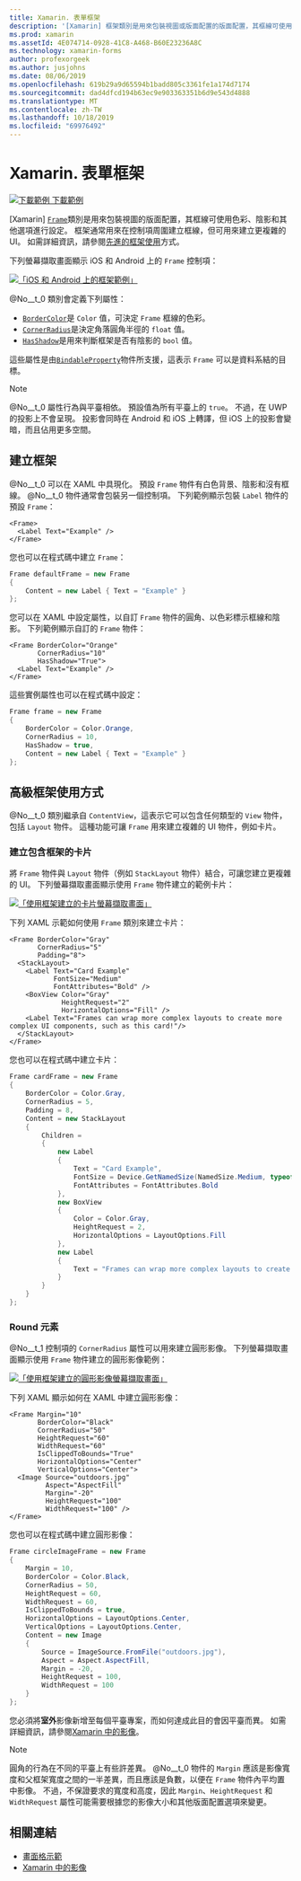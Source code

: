 ```yaml
---
title: Xamarin. 表單框架
description: '[Xamarin] 框架類別是用來包裝視圖或版面配置的版面配置，其框線可使用色彩、陰影和其他選項進行設定。'
ms.prod: xamarin
ms.assetId: 4E074714-0928-41C8-A468-B60E23236A8C
ms.technology: xamarin-forms
author: profexorgeek
ms.author: jusjohns
ms.date: 08/06/2019
ms.openlocfilehash: 619b29a9d65594b1badd805c3361fe1a174d7174
ms.sourcegitcommit: dad4dfcd194b63ec9e903363351b6d9e543d4888
ms.translationtype: MT
ms.contentlocale: zh-TW
ms.lasthandoff: 10/18/2019
ms.locfileid: "69976492"
---
```

# <a name="xamarinforms-frame"></a>Xamarin. 表單框架

[![下載範例](~/media/shared/download.png) 下載範例](https://docs.microsoft.com/samples/xamarin/xamarin-forms-samples/userinterface-frame/)

[Xamarin] [`Frame`](xref:Xamarin.Forms.Frame)類別是用來包裝視圖的版面配置，其框線可使用色彩、陰影和其他選項進行設定。 框架通常用來在控制項周圍建立框線，但可用來建立更複雜的 UI。 如需詳細資訊，請參閱[先進的框架使用](#advanced-frame-usage)方式。

下列螢幕擷取畫面顯示 iOS 和 Android 上的 `Frame` 控制項：

[![ 「iOS 和 Android 上的框架範例」](frame-images/frame-cropped.png)](frame-images/frame-full.png#lightbox "IOS 和 Android 上的框架範例")

@No__t_0 類別會定義下列屬性：

* [`BorderColor`](xref:Xamarin.Forms.Frame.BorderColor)是 `Color` 值，可決定 `Frame` 框線的色彩。
* [`CornerRadius`](xref:Xamarin.Forms.Frame.CornerRadius)是決定角落圓角半徑的 `float` 值。
* [`HasShadow`](xref:Xamarin.Forms.Frame.HasShadow)是用來判斷框架是否有陰影的 `bool` 值。

這些屬性是由[`BindableProperty`](xref:Xamarin.Forms.BindableProperty)物件所支援，這表示 `Frame` 可以是資料系結的目標。

> [!NOTE]
> @No__t_0 屬性行為與平臺相依。 預設值為所有平臺上的 `true`。 不過，在 UWP 的投影上不會呈現。 投影會同時在 Android 和 iOS 上轉譯，但 iOS 上的投影會變暗，而且佔用更多空間。

## <a name="create-a-frame"></a>建立框架

@No__t_0 可以在 XAML 中具現化。 預設 `Frame` 物件有白色背景、陰影和沒有框線。 @No__t_0 物件通常會包裝另一個控制項。 下列範例顯示包裝 `Label` 物件的預設 `Frame`：

```xaml
<Frame>
  <Label Text="Example" />
</Frame>
```

您也可以在程式碼中建立 `Frame`：

```csharp
Frame defaultFrame = new Frame
{
    Content = new Label { Text = "Example" }
};
```

您可以在 XAML 中設定屬性，以自訂 `Frame` 物件的圓角、以色彩標示框線和陰影。 下列範例顯示自訂的 `Frame` 物件：

```xaml
<Frame BorderColor="Orange"
       CornerRadius="10"
       HasShadow="True">
  <Label Text="Example" />
</Frame>
```

這些實例屬性也可以在程式碼中設定：

```csharp
Frame frame = new Frame
{
    BorderColor = Color.Orange,
    CornerRadius = 10,
    HasShadow = true,
    Content = new Label { Text = "Example" }
};
```

## <a name="advanced-frame-usage"></a>高級框架使用方式

@No__t_0 類別繼承自 `ContentView`，這表示它可以包含任何類型的 `View` 物件，包括 `Layout` 物件。 這種功能可讓 `Frame` 用來建立複雜的 UI 物件，例如卡片。

### <a name="create-a-card-with-a-frame"></a>建立包含框架的卡片

將 `Frame` 物件與 `Layout` 物件（例如 `StackLayout` 物件）結合，可讓您建立更複雜的 UI。 下列螢幕擷取畫面顯示使用 `Frame` 物件建立的範例卡片：

[![ 「使用框架建立的卡片螢幕擷取畫面」](frame-images/frame-card-cropped.png)](frame-images/frame-full.png#lightbox "使用框架建立的卡片螢幕擷取畫面")

下列 XAML 示範如何使用 `Frame` 類別來建立卡片：

```xaml
<Frame BorderColor="Gray"
       CornerRadius="5"
       Padding="8">
  <StackLayout>
    <Label Text="Card Example"
           FontSize="Medium"
           FontAttributes="Bold" />
    <BoxView Color="Gray"
             HeightRequest="2"
             HorizontalOptions="Fill" />
    <Label Text="Frames can wrap more complex layouts to create more complex UI components, such as this card!"/>
  </StackLayout>
</Frame>
```

您也可以在程式碼中建立卡片：

```csharp
Frame cardFrame = new Frame
{
    BorderColor = Color.Gray,
    CornerRadius = 5,
    Padding = 8,
    Content = new StackLayout
    {
        Children =
        {
            new Label
            {
                Text = "Card Example",
                FontSize = Device.GetNamedSize(NamedSize.Medium, typeof(Label)),
                FontAttributes = FontAttributes.Bold
            },
            new BoxView
            {
                Color = Color.Gray,
                HeightRequest = 2,
                HorizontalOptions = LayoutOptions.Fill
            },
            new Label
            {
                Text = "Frames can wrap more complex layouts to create more complex UI components, such as this card!"
            }
        }
    }
};
```

### <a name="round-elements"></a>Round 元素

@No__t_1 控制項的 `CornerRadius` 屬性可以用來建立圓形影像。 下列螢幕擷取畫面顯示使用 `Frame` 物件建立的圓形影像範例：

[![ 「使用框架建立的圓形影像螢幕擷取畫面」](frame-images/circle-image-cropped.png)](frame-images/frame-full.png#lightbox "以框架建立之圓形影像的螢幕擷取畫面")

下列 XAML 顯示如何在 XAML 中建立圓形影像：

```xaml
<Frame Margin="10"
       BorderColor="Black"
       CornerRadius="50"
       HeightRequest="60"
       WidthRequest="60"
       IsClippedToBounds="True"
       HorizontalOptions="Center"
       VerticalOptions="Center">
  <Image Source="outdoors.jpg"
         Aspect="AspectFill"
         Margin="-20"
         HeightRequest="100"
         WidthRequest="100" />
</Frame>
```

您也可以在程式碼中建立圓形影像：

```csharp
Frame circleImageFrame = new Frame
{
    Margin = 10,
    BorderColor = Color.Black,
    CornerRadius = 50,
    HeightRequest = 60,
    WidthRequest = 60,
    IsClippedToBounds = true,
    HorizontalOptions = LayoutOptions.Center,
    VerticalOptions = LayoutOptions.Center,
    Content = new Image
    {
        Source = ImageSource.FromFile("outdoors.jpg"),
        Aspect = Aspect.AspectFill,
        Margin = -20,
        HeightRequest = 100,
        WidthRequest = 100
    }
};
```

您必須將**室外**影像新增至每個平臺專案，而如何達成此目的會因平臺而異。 如需詳細資訊，請參閱[Xamarin 中的影像](~/xamarin-forms/user-interface/images.md)。

> [!NOTE]
> 圓角的行為在不同的平臺上有些許差異。 @No__t_0 物件的 `Margin` 應該是影像寬度和父框架寬度之間的一半差異，而且應該是負數，以便在 `Frame` 物件內平均置中影像。 不過，不保證要求的寬度和高度，因此 `Margin`、`HeightRequest` 和 `WidthRequest` 屬性可能需要根據您的影像大小和其他版面配置選項來變更。

## <a name="related-links"></a>相關連結

* [畫面格示範](https://docs.microsoft.com/samples/xamarin/xamarin-forms-samples/userinterface-frame/)
* [Xamarin 中的影像](~/xamarin-forms/user-interface/images.md)
